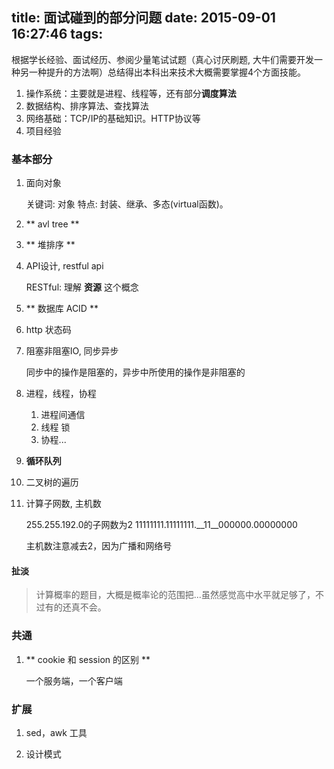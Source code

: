 title: 面试碰到的部分问题
date: 2015-09-01 16:27:46
tags:
---

根据学长经验、面试经历、参阅少量笔试试题（真心讨厌刷题,
大牛们需要开发一种另一种提升的方法啊）总结得出本科出来技术大概需要掌握4个方面技能。

1. 操作系统：主要就是进程、线程等，还有部分**调度算法**
2. 数据结构、排序算法、查找算法
3. 网络基础：TCP/IP的基础知识。HTTP协议等
4. 项目经验

<!-- more -->

### 基本部分

1. 面向对象
    
    关键词: 对象
    特点: 封装、继承、多态(virtual函数)。

2. ** avl tree **
    
3. ** 堆排序 **
4. API设计, restful api
    
    RESTful: 理解 **资源** 这个概念
    
5. ** 数据库 ACID **
    
6. http 状态码

7. 阻塞非阻塞IO, 同步异步
    
    同步中的操作是阻塞的，异步中所使用的操作是非阻塞的

8. 进程，线程，协程
    
    1. 进程间通信
    2. 线程 锁
    3. 协程...

9. **循环队列**

10. 二叉树的遍历

11. 计算子网数, 主机数
    
    255.255.192.0的子网数为2
    11111111.11111111.__11__000000.00000000

    主机数注意减去2，因为广播和网络号


#### 扯淡

> 计算概率的题目，大概是概率论的范围把...虽然感觉高中水平就足够了，不过有的还真不会。

### 共通

1. ** cookie 和 session 的区别 ** 
    
    一个服务端，一个客户端

### 扩展

1. sed，awk 工具

2. 设计模式
